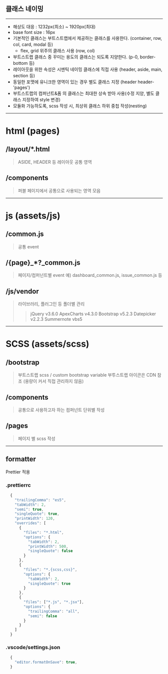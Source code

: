 ## 클래스 네이밍

---

- 해상도 대응 : 1232px(최소) ~ 1920px(최대)
- base font size : 16px
- 기본적인 클래스는 부트스트랩에서 제공하는 클래스를 사용한다. (container, row, col, card, modal 등)
  - flex, grid 위주의 클래스 사용 (row, col)
- 부트스트랩 클래스 중 꾸미는 용도의 클래스는 되도록 지양한다. (p-0, border-bottom 등)
- 레이아웃을 위한 속성은 시멘틱 네이밍 클래스에 직접 사용 (header, aside, main, section 등)
- 동일한 포맷에 유니크한 영역이 있는 경우 별도 클래스 지정 (header header-'pages')
- 부트스트랩의 컴퍼넌트&폼 의 클래스는 최대한 상속 받아 사용(수정 지양, 별도 클래스 지정하여 style 변경)
- 모듈화 가능하도록, scss 작성 시, 최상위 클래스 하위 중첩 작성(nesting)

---

# html (pages)

## /layout/\*.html

> ASIDE, HEADER 등 레이아웃 공통 영역

## /components

> 퍼블 페이지에서 공통으로 사용되는 영역 모음

---

# js (assets/js)

## /common.js

> 공통 event

## /{page}\_\*?\_common.js

> 페이지/컴퍼넌트별 event
> 예) dashboard_common.js, issue_common.js 등

## /js/vendor

> 라이브러리, 플러그인 등 폴더별 관리
>
> > jQuery v3.6.0
> > ApexCharts v4.3.0
> > Bootstrap v5.2.3
> > Datepicker v2.2.3
> > Summernote vbs5

---

# SCSS (assets/scss)

## /bootstrap

> 부트스트랩 scss / custom bootstrap variable
> 부투스트랩 아이콘은 CDN 참조 (용량이 커서 직접 관리하지 않음)

## /components

> 공통으로 사용하고자 하는 컴퍼넌트 단위별 작성

## /pages

> 페이지 별 scss 작성


---

## formatter
Prettier 적용 

### .prettierrc

```js
  {
    "trailingComma": "es5",
    "tabWidth": 2,
    "semi": true,
    "singleQuote": true,
    "printWidth": 120,
    "overrides": [
      {
        "files": "*.html",
        "options": {
          "tabWidth": 2,
          "printWidth": 500,
          "singleQuote": false
        }
      },
      {
        "files": "*.{scss,css}",
        "options": {
          "tabWidth": 2,
          "singleQuote": true
        }
      },
      {
        "files": ["*.js", "*.jsx"],
        "options": {
          "trailingComma": "all",
          "semi": false
        }
      }
    ]
  }
```

### .vscode/settings.json
```js
  {
    "editor.formatOnSave": true,
  }
```



